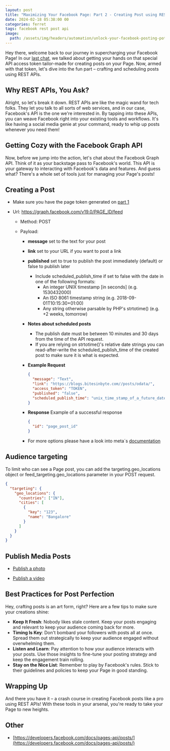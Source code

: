 ```yaml
---
layout: post
title: "Maximizing Your Facebook Page: Part 2 - Creating Post using REST Apis"
date: 2024-02-18 05:38:00 00
categories: ferret
tags: facebook rest post api
image:
  path: /assets/img/headers/automation/unlock-your-facebook-posting-potential-2.webp
---
```


Hey there, welcome back to our journey in supercharging your Facebook Page! In our [last chat](/posts/how-to-post-on-facebook-page-using-rest-api-part1), we talked about getting your hands on that special API access token tailor-made for creating posts on your Page. Now, armed with that token, let's dive into the fun part – crafting and scheduling posts using REST APIs.

## Why REST APIs, You Ask?

Alright, so let's break it down. REST APIs are like the magic wand for tech folks. They let you talk to all sorts of web services, and in our case, Facebook's API is the one we're interested in. By tapping into these APIs, you can weave Facebook right into your existing tools and workflows. It's like having a social media genie at your command, ready to whip up posts whenever you need them!

## Getting Cozy with the Facebook Graph API

Now, before we jump into the action, let's chat about the Facebook Graph API. Think of it as your backstage pass to Facebook's world. This API is your gateway to interacting with Facebook's data and features. And guess what? There's a whole set of tools just for managing your Page's posts!

## Creating a Post

- Make sure you have the page token generated on [part 1](https://blogs.bitesinbyte.com/posts/how-to-post-on-facebook-page-using-rest-api-part1/#generate-an-api-access-token)
- Url: https://graph.facebook.com/v19.0/PAGE_ID/feed

  - Method: POST
  - Payload:

    - **message** set to the text for your post
    - **link** set to your URL if you want to post a link
    - **published** set to true to publish the post immediately (default) or false to publish later
      - Include scheduled_publish_time if set to false with the date in one of the following formats:
        - An integer UNIX timestamp [in seconds] (e.g. 1530432000)
        - An ISO 8061 timestamp string (e.g. 2018-09-01T10:15:30+01:00)
        - Any string otherwise parsable by PHP's strtotime() (e.g. +2 weeks, tomorrow)
    - **Notes about scheduled posts**

      - The publish date must be between 10 minutes and 30 days from the time of the API request.
      - If you are relying on strtotime()'s relative date strings you can read-after-write the scheduled_publish_time of the created post to make sure it is what is expected.

    - **Example Request**

      ```json
      {
        "message": "Text",
        "link": "https://blogs.bitesinbyte.com//posts/odata/",
        "access_token": "TOKEN",
        "published": "false",
        "scheduled_publish_time": "unix_time_stamp_of_a_future_date"
      }
      ```

    - **Response**
      Example of a successful response
      ```json
      {
        "id": "page_post_id"
      }
      ```
    - For more options please have a look into meta´s [documentation](https://developers.facebook.com/docs/graph-api/reference/v19.0/page/feed)

## Audience targeting

To limit who can see a Page post, you can add the targeting.geo_locations object or feed_targeting.geo_locations parameter in your POST request.

```json
{
  "targeting": {
    "geo_locations": {
      "countries": ["IN"],
      "cities": [
        {
          "key": "123",
          "name": "Bangalore"
        }
      ]
    }
  }
}
```

## Publish Media Posts

- [Publish a photo](https://developers.facebook.com/docs/graph-api/reference/page/photos/)

- [Publish a video](https://developers.facebook.com/docs/video-api/guides/publishing)

## Best Practices for Post Perfection

Hey, crafting posts is an art form, right? Here are a few tips to make sure your creations shine:

- **Keep It Fresh**: Nobody likes stale content. Keep your posts engaging and relevant to keep your audience coming back for more.
- **Timing Is Key**: Don't bombard your followers with posts all at once. Spread them out strategically to keep your audience engaged without overwhelming them.
- **Listen and Learn**: Pay attention to how your audience interacts with your posts. Use those insights to fine-tune your posting strategy and keep the engagement train rolling.
- **Stay on the Nice List**: Remember to play by Facebook's rules. Stick to their guidelines and policies to keep your Page in good standing.

## Wrapping Up

And there you have it – a crash course in creating Facebook posts like a pro using REST APIs! With these tools in your arsenal, you're ready to take your Page to new heights.

## Other

- [https://developers.facebook.com/docs/pages-api/posts/](https://developers.facebook.com/docs/pages-api/posts/)

